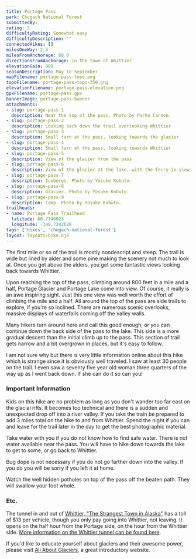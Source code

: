 ```yaml
---
title: Portage Pass
park: Chugach National Forest
submittedBy: 
rating: 5
difficultyRating: Somewhat easy
difficultyDescription: ''
connectedHikes: []
milesOneWay: 2.5
milesFromAnchorage: 60.0
directionsFromAnchorage: in the town of Whittier
elevationGain: 800
seasonDescription: May to September
mapFilename: portage-pass-topo.png
topoFilename: portage-pass-topo-350.png
elevationFilename: portage-pass-elevation.png
gpxFilename: portage-pass.gpx
bannerImage: portage-pass-banner
attachments:
- slug: portage-pass-1
  description: Near the top of the pass. Photo by Parke Cannon.
- slug: portage-pass-2
  description: Looking back down the trail overlooking Whittier
- slug: portage-pass-3
  description: Small tarn at the pass, looking towards the glacier
- slug: portage-pass-4
  description: Small tarn at the pass, looking towards Whittier
- slug: portage-pass-5
  description: View of the glacier from the pass
- slug: portage-pass-6
  description: View of the glacier at the lake, with the ferry in view
- slug: portage-pass-7
  description: Icebergs. Photo by Yosuke Kobuto.
- slug: portage-pass-8
  description: Glacier. Photo by Yosuke Kobuto.
- slug: portage-pass-9
  description: Camp. Photo by Yosuke Kobuto.
trailheads:
- name: Portage Pass Trailhead
  latitude: 60.7746023
  longitude: -148.7342028
tags: ['hikes', 'chugach-national-forest']
layout: layouts/hike.njk
---
```

The first mile or so of the trail is mostly nondescript and steep. The trail is wide but lined by alder and some pine making the scenery not much to look at. Once you get above the alders, you get some fantastic views looking back towards Whittier.

Upon reaching the top of the pass, climbing around 800 feet in a mile and a half, Portage Glacier and Portage Lake come into view. Of course, it really is an awe inspiring sight. Just this one view was well worth the effort of climbing the mile and a half. All around the top of the pass are side trails to explore, if you're so inclined. There are numerous scenic overlooks, massive displays of waterfalls coming off the valley walls.

Many hikers turn around here and call this good enough, or you can continue down the back side of the pass to the lake. This side is a more gradual descent than the initial climb up to the pass. This section of trail gets narrow and a bit overgrown in places, but it's easy to follow.

I am not sure why but there is very little information online about this hike which is strange since it is obviously well traveled. I saw at least 30 people on the trail. I even saw a seventy five year old woman three quarters of the way up as I went back down. If she can do it so can you!

### Important Information

Kids on this hike are no problem as long as you don't wander too far east on the glacial rifts. It becomes too technical and there is a sudden and unexpected drop off into a river valley.
If you take the train be prepared to add 3 miles total on the hike to and from Whittier. Spend the night if you can and leave for the trail later in the day to get the best photographic material.

Take water with you if you do not know how to find safe water. There is not water available near the pass. You will have to hike down towards the lake to get to some, or go back to Whittier. 

Bug dope is not necessary if you do not go farther down into the valley. If you do you will be sorry if you left it at home. 

Watch the well hidden potholes on top of the pass off the beaten path. They will swallow your foot whole.

### Etc.

The tunnel in and out of [Whittier, "The Strangest Town in Alaska"](https://www.allhotelscalifornia.com/kokogiakcom/strangetown/default.asp) has a toll of $13 per vehicle, though you only pay going into Whittier, not leaving. It opens on the half hour from the Portage side, on the hour from the Whittier side. [More information on the Whittier tunnel can be found here](http://www.dot.state.ak.us/creg/whittiertunnel/index.shtml).

If you'd like to educate yourself about glaciers and their awesome power, please visit [All About Glaciers](http://nsidc.org/glaciers/), a great introductory website. 